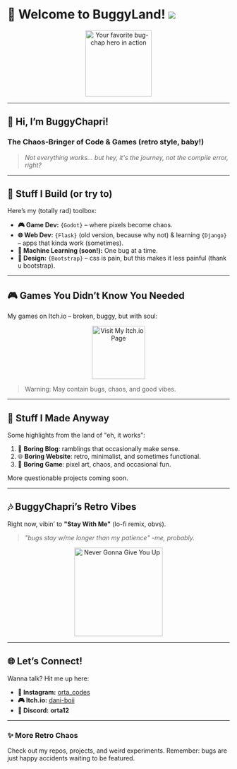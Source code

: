 # 🐛 **Welcome to BuggyLand!**  ![](https://komarev.com/ghpvc/?username=BuggyChapri&color=purple)

<p align="center">  
  <img alt="Your favorite bug-chap hero in action" src="https://thekenyonthrill.files.wordpress.com/2013/10/44-grandma-computer-e1381195849436.jpg" height="150px"/>  
</p>  

---

## 📏 **Hi, I’m BuggyChapri!**
### The Chaos-Bringer of Code & Games (retro style, baby!)

> *Not everything works... but hey, it's the journey, not the compile error, right?*  

---

## 🌟 **Stuff I Build (or try to)**  

Here’s my (totally rad) toolbox:

- **🎮 Game Dev:** `{Godot}` – where pixels become chaos.
- **🌐 Web Dev:** `{Flask}` (old version, because why not) & learning `{Django}` – apps that kinda work (sometimes).  
- **🤖 Machine Learning (soon!):** One bug at a time.
- **🎨 Design:** `{Bootstrap}` – css is pain, but this makes it less painful (thank u bootstrap).

---

## 🎮 **Games You Didn’t Know You Needed**  

My games on Itch.io – broken, buggy, but with soul:  

<p align="center">  
  <a href="https://dani-boii.itch.io/" target="_blank">  
    <img src="https://media2.giphy.com/media/Y1AJVCCTQysZr3FVXx/200w.gif?cid=6c09b952rf3p6t09h5zkq5fiiqfr8tuxtlu64afem5kzwx9z&ep=v1_gifs_search&rid=200w.gif&ct=g" alt="Visit My Itch.io Page" height="120px"/>  
  </a>  
</p>  

> Warning: May contain bugs, chaos, and good vibes. 

---

## 📂 **Stuff I Made Anyway**  

Some highlights from the land of "eh, it works":

1. 📝 **Boring Blog**: ramblings that occasionally make sense.  
2. 🌐 **Boring Website**: retro, minimalist, and sometimes functional.  
3. 🔹️ **Boring Game**: pixel art, chaos, and occasional fun.  

More questionable projects coming soon.

---

## 🎶 **BuggyChapri’s Retro Vibes**  

Right now, vibin’ to **"Stay With Me"** (lo-fi remix, obvs).  

> *"bugs stay w/me longer than my patience" -me, probably.*

<p align="center">  
  <a href="https://www.youtube.com/watch?v=Hrph2EW9VjY" target="_blank">  
    <img src="https://media.tenor.com/05uuw_HTPOYAAAAM/rick-astley-never-gonna-give-you-up.gif" alt="Never Gonna Give You Up" height="200px"/>  
  </a>  
</p>  

---

## 🌐 **Let’s Connect!**  

Wanna talk? Hit me up here:

- **📸 Instagram:** [orta_codes](https://www.instagram.com/orta_codes)  
- **🎮 Itch.io:** [dani-boii](https://dani-boii.itch.io/)  
- **🚸️ Discord:** **orta12**  

---

### ✨ **More Retro Chaos**  
Check out my repos, projects, and weird experiments. Remember: bugs are just happy accidents waiting to be featured.
